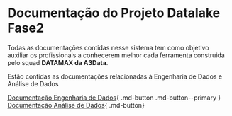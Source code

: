 # **Documentação  do Projeto Datalake Fase2**

Todas as documentações contidas nesse sistema tem como objetivo auxiliar os profissionais a conhecerem melhor cada ferramenta construida pelo squad **DATAMAX da A3Data**.

Estão contidas as documentações relacionadas à Engenharia de Dados e Análise de Dados


[Documentação Engenharia de Dados](2_Engenharia.md){ .md-button .md-button--primary }
[Documentação Análise de Dados](1_Análise_de_Dados.md){ .md-button}